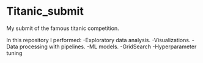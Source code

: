 # Titanic_submit
My submit of the famous titanic competition.

In this repository I performed:
-Exploratory data analysis.
-Visualizations.
-Data processing with pipelines.
-ML models.
-GridSearch
-Hyperparameter tuning
